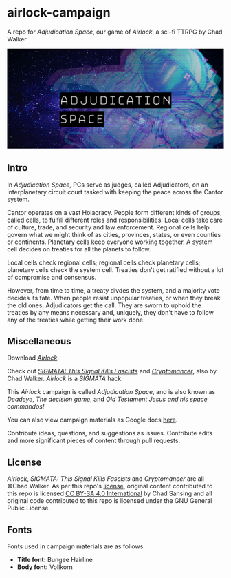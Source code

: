 # airlock-campaign
A repo for *Adjudication Space*, our game of *Airlock*, a sci-fi TTRPG by Chad Walker

![Adjudication Space banner](/images/adjudication-space-title.png)

## Intro

In *Adjudication Space*, PCs serve as judges, called Adjudicators, on an interplanetary circuit court tasked with keeping the peace across the Cantor system.

Cantor operates on a vast Holacracy. People form different kinds of groups, called cells, to fulfill different roles and responsibilities. Local cells take care of culture, trade, and security and law enforcement. Regional cells help govern what we might think of as cities, provinces, states, or even counties or continents. Planetary cells keep everyone working together. A system cell decides on treaties for all the planets to follow.

Local cells check regional cells; regional cells check planetary cells; planetary cells check the system cell. Treaties don't get ratified without a lot of compromise and consensus.

However, from time to time, a treaty divdes the system, and a majority vote decides its fate. When people resist unpopular treaties, or when they break the old ones, Adjudicators get the call. They are sworn to uphold the treaties by any means necessary and, uniquely, they don't have to follow any of the treaties while getting their work done.

## Miscellaneous

Download [*Airlock*](https://cdn.discordapp.com/attachments/487257602380791829/487257757808852992/AirlockRPG_ChadWalker.pdf).

Check out [*SIGMATA: This Signal Kills Fascists*](https://www.drivethrurpg.com/product/247973/SIGMATA-This-Signal-Kills-Fascists?src=hottest) and [*Cryptomancer*](http://cryptorpg.com), also by Chad Walker. *Airlock* is a *SIGMATA* hack.

This *Airlock* campaign is called *Adjudication Space*, and is also known as *Deadeye*, *The decision game*, and *Old Testament Jesus and his space commandos!*

You can also view campaign materials as Google docs [here](https://drive.google.com/drive/folders/1bG0wWpZJYotaklO824s5yJhIvm1bR1qf?usp=sharing).

Contribute ideas, questions, and suggestions as issues. Contribute edits and more significant pieces of content through pull requests.

## License

*Airlock*, *SIGMATA: This Signal Kills Fascists* and *Cryptomancer* are all ©Chad Walker. As per this repo's [license](https://github.com/chadsansing/airlock-campaign/blob/master/LICENSE), original content contributed to this repo is licensed [CC BY-SA 4.0 International](https://creativecommons.org/licenses/by-sa/4.0/) by Chad Sansing and all original code contributed to this repo is licensed under the GNU General Public License.

## Fonts

Fonts used in campaign materials are as follows:

- **Title font:** Bungee Hairline
- **Body font:** Vollkorn
